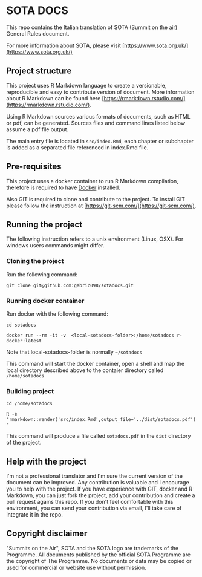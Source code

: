 # SOTA DOCS

This repo contains the Italian translation of SOTA (Summit on the air) General Rules document.

For more information about SOTA, please visit [https://www.sota.org.uk/](https://www.sota.org.uk/)

## Project structure

This project uses R Markdown language to create a versionable, reproducible and easy to contribute version of document. More information about R Markdown can be found here [https://rmarkdown.rstudio.com/](https://rmarkdown.rstudio.com/).

Using R Markdown sources various formats of documents, such as HTML or pdf, can be generated. Sources files and command lines listed below assume a pdf file output.

The main entry file is located in `src/index.Rmd`, each chapter or subchapter is added as a separated file referenced in index.Rmd file.

## Pre-requisites

This project uses a docker container to run R Markdown compilation, therefore is required to have [Docker](https://www.docker.com/) installed.

Also GIT is required to clone and contribute to the project. To install GIT please follow the instruction at [https://git-scm.com/](https://git-scm.com/).

## Running the project

The following instruction refers to a unix environment (Linux, OSX). For windows users commands might differ.

### Cloning the project

Run the following command:

`git clone git@github.com:gabric098/sotadocs.git`

### Running docker container

Run docker with the following command:

`cd sotadocs`

`docker run --rm -it -v  <local-sotadocs-folder>:/home/sotadocs r-docker:latest`

Note that local-sotadocs-folder is normally `~/sotadocs`

This command will start the docker container, open a shell and map the local directory described above to the contaier directory called `/home/sotadocs`

### Building project

`cd /home/sotadocs`

`R -e "rmarkdown::render('src/index.Rmd',output_file='../dist/sotadocs.pdf')"`

This command will produce a file called `sotadocs.pdf` in the `dist` directory of the project.

## Help with the project

I'm not a professional translator and I'm sure the current version of the document can be improved. Any contribution is valuable and I encourage you to help with the project.
If you have experience with GIT, docker and R Markdown, you can just fork the project, add your contribution and create a pull request agains this repo. If you don't feel comfortable with this environment, you can send your contribution via email, I'll take care of integrate it in the repo.

## Copyright disclaimer

"Summits on the Air", SOTA and the SOTA logo are trademarks of the Programme. All documents published by the official SOTA Programme are the copyright of The Programme. No documents or data may be copied or used for commercial or website use without permission.